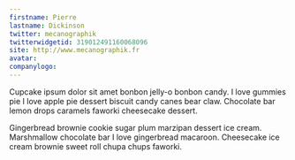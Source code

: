 ```yaml
---
firstname: Pierre
lastname: Dickinson
twitter: mecanographik
twitterwidgetid: 319012491160068096
site: http://www.mecanographik.fr
avatar: 
companylogo: 
---
```


Cupcake ipsum dolor sit amet bonbon jelly-o bonbon candy. I love gummies pie I
love apple pie dessert biscuit candy canes bear claw. Chocolate bar lemon
drops caramels faworki cheesecake dessert.

Gingerbread brownie cookie sugar plum marzipan dessert ice cream. Marshmallow
chocolate bar I love gingerbread macaroon. Cheesecake ice cream brownie sweet
roll chupa chups faworki.
